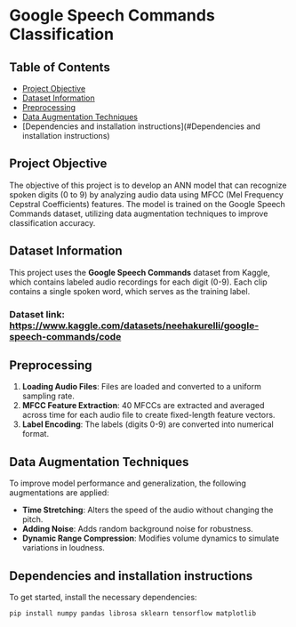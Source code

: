 # Google Speech Commands Classification

## Table of Contents
- [Project Objective](#project-objective)
- [Dataset Information](#dataset-information)
- [Preprocessing](#preprocessing)
- [Data Augmentation Techniques](#data-augmentation-techniques)
- [Dependencies and installation instructions](#Dependencies and installation instructions)


## Project Objective
The objective of this project is to develop an ANN model that can recognize spoken digits (0 to 9) by analyzing audio data using MFCC (Mel Frequency Cepstral Coefficients) features. The model is trained on the Google Speech Commands dataset, utilizing data augmentation techniques to improve classification accuracy.

## Dataset Information
This project uses the **Google Speech Commands** dataset from Kaggle, which contains labeled audio recordings for each digit (0-9). Each clip contains a single spoken word, which serves as the training label.
### Dataset link: https://www.kaggle.com/datasets/neehakurelli/google-speech-commands/code

## Preprocessing
1. **Loading Audio Files**: Files are loaded and converted to a uniform sampling rate.
2. **MFCC Feature Extraction**: 40 MFCCs are extracted and averaged across time for each audio file to create fixed-length feature vectors.
3. **Label Encoding**: The labels (digits 0-9) are converted into numerical format.

## Data Augmentation Techniques
To improve model performance and generalization, the following augmentations are applied:
- **Time Stretching**: Alters the speed of the audio without changing the pitch.
- **Adding Noise**: Adds random background noise for robustness.
- **Dynamic Range Compression**: Modifies volume dynamics to simulate variations in loudness.

## Dependencies and installation instructions
To get started, install the necessary dependencies:

```bash
pip install numpy pandas librosa sklearn tensorflow matplotlib
